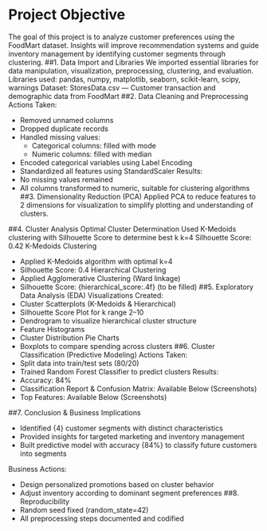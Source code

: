 # Project Objective
 The goal of this project is to analyze customer preferences using the FoodMart dataset. Insights will improve recommendation systems and guide inventory management by identifying customer segments through clustering.
##1. Data Import and Libraries
We imported essential libraries for data manipulation, visualization, preprocessing, clustering, and evaluation.
Libraries used: pandas, numpy, matplotlib, seaborn, scikit-learn, scipy, warnings
Dataset: StoresData.csv — Customer transaction and demographic data from FoodMart
##2. Data Cleaning and Preprocessing
Actions Taken:
- Removed unnamed columns
- Dropped duplicate records
- Handled missing values:
    - Categorical columns: filled with mode
    - Numeric columns: filled with median
- Encoded categorical variables using Label Encoding
- Standardized all features using StandardScaler
Results:
- No missing values remained
- All columns transformed to numeric, suitable for clustering algorithms
##3. Dimensionality Reduction (PCA)
Applied PCA to reduce features to 2 dimensions for visualization to simplify plotting and understanding of clusters.

##4. Cluster Analysis
Optimal Cluster Determination
Used K-Medoids clustering with Silhouette Score to determine best k
k=4
Silhouette Score: 0.42
K-Medoids Clustering
- Applied K-Medoids algorithm with optimal k=4
- Silhouette Score: 0.4
Hierarchical Clustering
- Applied Agglomerative Clustering (Ward linkage)
- Silhouette Score: {hierarchical_score:.4f} (to be filled)
##5. Exploratory Data Analysis (EDA)
Visualizations Created:
- Cluster Scatterplots (K-Medoids & Hierarchical)
- Silhouette Score Plot for k range 2–10
- Dendrogram to visualize hierarchical cluster structure
- Feature Histograms
- Cluster Distribution Pie Charts
- Boxplots to compare spending across clusters
##6. Cluster Classification (Predictive Modeling)
Actions Taken:
- Split data into train/test sets (80/20)
- Trained Random Forest Classifier to predict clusters
Results:
- Accuracy: 84%
- Classification Report & Confusion Matrix: Available Below (Screenshots)
- Top Features: Available Below (Screenshots)


##7. Conclusion & Business Implications
- Identified {4} customer segments with distinct characteristics
- Provided insights for targeted marketing and inventory management
- Built predictive model with accuracy {84%} to classify future customers into segments

Business Actions:
- Design personalized promotions based on cluster behavior
- Adjust inventory according to dominant segment preferences
##8. Reproducibility
- Random seed fixed (random_state=42)
- All preprocessing steps documented and codified
